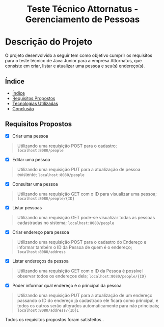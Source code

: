 <h1 align="center"> Teste Técnico Attornatus - Gerenciamento de Pessoas</h1>

# Descrição do Projeto
O projeto desenvolvido a seguir tem como objetivo cumprir os requisitos para o teste técnico de Java Junior para a empresa Attornatus, que consiste em criar, listar e atualizar uma pessoa e seu(s) endereço(s).

<a name="indice"></a>
## Índice

* [Índice](#indice)
* [Requisitos Propostos](#requisitos-propostos)
* [Tecnologias Utilizadas](#tecnologias)
* [Conclusão](#conclusao)

<a name="requisitos-propostos"></a>
## Requisitos Propostos
- [x] Criar uma pessoa
> Utilizando uma requisição POST para o cadastro;
`localhost:8080/people`
- [x] Editar uma pessoa
> Utilizando uma requisição PUT para a atualização de pessoa existente;
`localhost:8080/people`
- [x] Consultar uma pessoa
> Utilizando uma requisição GET com o ID para visualizar uma pessoa;
`localhost:8080/people/{ID}`
- [x] Listar pessoas
> Utilizando uma requisição GET pode-se visualizar todas as pessoas cadastradas no sistema;
`localhost:8080/people`
- [x] Criar endereço para pessoa
> Utilizando uma requisição POST para o cadastro do Endereço e informar também o ID da Pessoa de quem é o endereço;
`localhost:8080/address`
- [x] Listar endereços da pessoa
> Utilizando uma requisição GET com o ID da Pessoa é possível observar todos os endereços dela;
`localhost:8080/people/{ID}`
- [x] Poder informar qual endereço é o principal da pessoa
> Utilizando uma requisição PUT para a atualização de um endereço passando o ID do endereço já cadastrado ele ficará como principal, e todos os outros serão alterados automaticamente para não principais;
`localhost:8080/address/{ID}I`

Todos os requisitos propostos foram satisfeitos..